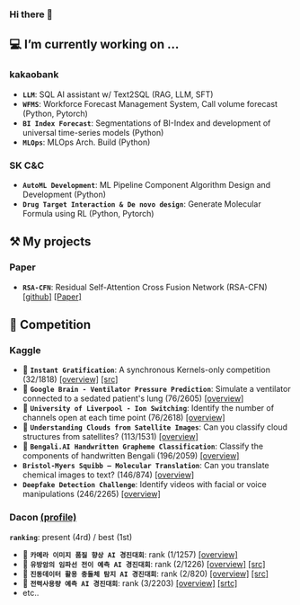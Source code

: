 ### Hi there 👋

<!--
**hyeonho1028/hyeonho1028** is a ✨ _special_ ✨ repository because its `README.md` (this file) appears on your GitHub profile.

Here are some ideas to get you started:

- 🔭 I’m currently working on ...
- 🌱 I’m currently learning ...
- 👯 I’m looking to collaborate on ...
- 🤔 I’m looking for help with ...
- 💬 Ask me about ...
- 📫 How to reach me: ...
- 😄 Pronouns: ...
- ⚡ Fun fact: ...
-->

## 💻 I’m currently working on ...
### kakaobank
- **`LLM`**: SQL AI assistant w/ Text2SQL (RAG, LLM, SFT)
- **`WFMS`**: Workforce Forecast Management System, Call volume forecast (Python, Pytorch)
- **`BI Index Forecast`**: Segmentations of BI-Index and development of universal time-series models (Python)
- **`MLOps`**: MLOps Arch. Build (Python)

### SK C&C
- **`AutoML Development`**: ML Pipeline Component Algorithm Design and Development (Python)
- **`Drug Target Interaction & De novo design`**: Generate Molecular Formula using RL (Python, Pytorch)

## ⚒️ My projects
### Paper
- **`RSA-CFN`**: Residual Self-Attention Cross Fusion Network (RSA-CFN) [[github]](https://github.com/hyeonho1028/RSA-CFN) [[Paper]](https://github.com/hyeonho1028/RSA-CFN/files/11973717/20-727.pdf)

## 🏅 Competition
### Kaggle
- 🥈 **`Instant Gratification`**: A synchronous Kernels-only competition (32/1818) [[overview]](https://www.kaggle.com/competitions/instant-gratification) [[src]](https://www.kaggle.com/code/hyeonho/32th-solution-public-0-97513-private-0-97565)
- 🥈 **`Google Brain - Ventilator Pressure Prediction`**: Simulate a ventilator connected to a sedated patient's lung (76/2605) [[overview]](https://www.kaggle.com/competitions/ventilator-pressure-prediction)
- 🥈 **`University of Liverpool - Ion Switching`**: Identify the number of channels open at each time point (76/2618) [[overview]](https://www.kaggle.com/competitions/liverpool-ion-switching)
- 🥉 **`Understanding Clouds from Satellite Images`**: Can you classify cloud structures from satellites? (113/1531) [[overview]](https://www.kaggle.com/competitions/understanding_cloud_organization)
- 🥉 **`Bengali.AI Handwritten Grapheme Classification`**: Classify the components of handwritten Bengali (196/2059) [[overview]](https://www.kaggle.com/competitions/bengaliai-cv19)
- **`Bristol-Myers Squibb – Molecular Translation`**: Can you translate chemical images to text? (146/874) [[overview]](https://www.kaggle.com/competitions/bms-molecular-translation/leaderboard)
- **`Deepfake Detection Challenge`**: Identify videos with facial or voice manipulations (246/2265) [[overview]](https://www.kaggle.com/competitions/deepfake-detection-challenge)


### Dacon [(profile)](https://dacon.io/myprofile/106480/home)
**`ranking`**: present (4rd) / best (1st)
- 🥇 **`카메라 이미지 품질 향상 AI 경진대회`**: rank (1/1257) [[overview]](https://dacon.io/competitions/official/235746/overview/description)
- 🥇 **`유방암의 임파선 전이 예측 AI 경진대회`**: rank (2/1226) [[overview]](https://dacon.io/competitions/official/236011/overview/description) [[src]](https://github.com/hyeonho1028/Prediction-of-breast-cancer-lymph-node-metastasis)
- 🥇 **`진동데이터 활용 충돌체 탐지 AI 경진대회`**: rank (2/820) [[overview]](https://dacon.io/competitions/official/235614/overview/description) [[src]](https://github.com/hyeonho1028/Collider-Detection-using-Vibration-data)
- 🥇 **`전력사용량 예측 AI 경진대회`**: rank (3/2203) [[overview]](https://dacon.io/competitions/official/235736/overview/description) [[srtc]](https://github.com/hyeonho1028/Solar-power-generation-forecast)
- etc..


<!-- ### Others -->

